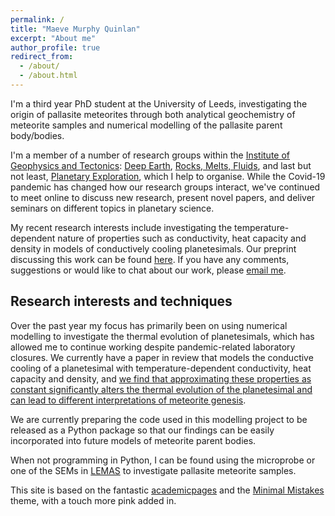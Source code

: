 ```yaml
---
permalink: /
title: "Maeve Murphy Quinlan"
excerpt: "About me"
author_profile: true
redirect_from: 
  - /about/
  - /about.html
---
```

I'm a third year PhD student at the University of Leeds, investigating the origin of pallasite meteorites through both analytical geochemistry of meteorite samples and numerical modelling of the pallasite parent body/bodies. 

I'm a member of a number of research groups within the [Institute of Geophysics and Tectonics](https://environment.leeds.ac.uk/institute-geophysics-tectonics): [Deep Earth](https://environment.leeds.ac.uk/institute-geophysics-tectonics/doc/deep-earth), [Rocks, Melts, Fluids](https://environment.leeds.ac.uk/institute-geophysics-tectonics/doc/rocks-melts-fluids-1), and last but not least, [Planetary Exploration](https://environment.leeds.ac.uk/institute-applied-geoscience/doc/planetary-exploration-1), which I help to organise. While the Covid-19 pandemic has changed how our research groups interact, we've continued to meet online to discuss new research, present novel papers, and deliver seminars on different topics in planetary science.

My recent research interests include investigating the temperature-dependent nature of properties such as conductivity, heat capacity and density in models of conductively cooling planetesimals. Our preprint discussing this work can be found [here](https://www.essoar.org/doi/abs/10.1002/essoar.10504913.1). If you have any comments, suggestions or would like to chat about our work, please [email me](mailto:eememq@leeds.ac.uk).

## Research interests and techniques

Over the past year my focus has primarily been on using numerical modelling to investigate the thermal evolution of planetesimals, which has allowed me to continue working despite pandemic-related laboratory closures. We currently have a paper in review that models the conductive cooling of a planetesimal with temperature-dependent conductivity, heat capacity and density, and [we find that approximating these properties as constant significantly alters the thermal evolution of the planetesimal and can lead to different interpretations of meteorite genesis](https://www.essoar.org/doi/abs/10.1002/essoar.10504913.1).

We are currently preparing the code used in this modelling project to be released as a Python package so that our findings can be easily incorporated into future models of meteorite parent bodies.

When not programming in Python, I can be found using the microprobe or one of the SEMs in [LEMAS](https://www.rms.org.uk/network-collaborate/facilities-database/facilities-database-submission-form.html?slug=lemas) to investigate pallasite meteorite samples.

This site is based on the fantastic [academicpages](https://academicpages.github.io/markdown/) and the [Minimal Mistakes](https://mmistakes.github.io/minimal-mistakes/docs/configuration/) theme, with a touch more pink added in.
